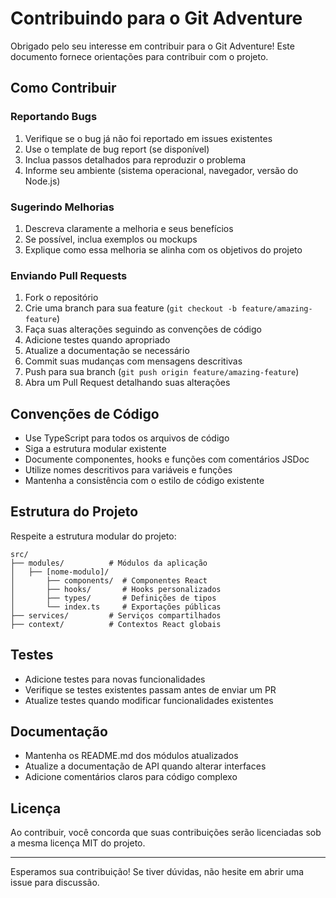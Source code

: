# Contribuindo para o Git Adventure

Obrigado pelo seu interesse em contribuir para o Git Adventure! Este documento fornece orientações para contribuir com o projeto.

## Como Contribuir

### Reportando Bugs

1. Verifique se o bug já não foi reportado em issues existentes
2. Use o template de bug report (se disponível)
3. Inclua passos detalhados para reproduzir o problema
4. Informe seu ambiente (sistema operacional, navegador, versão do Node.js)

### Sugerindo Melhorias

1. Descreva claramente a melhoria e seus benefícios
2. Se possível, inclua exemplos ou mockups
3. Explique como essa melhoria se alinha com os objetivos do projeto

### Enviando Pull Requests

1. Fork o repositório
2. Crie uma branch para sua feature (`git checkout -b feature/amazing-feature`)
3. Faça suas alterações seguindo as convenções de código
4. Adicione testes quando apropriado
5. Atualize a documentação se necessário
6. Commit suas mudanças com mensagens descritivas
7. Push para sua branch (`git push origin feature/amazing-feature`)
8. Abra um Pull Request detalhando suas alterações

## Convenções de Código

- Use TypeScript para todos os arquivos de código
- Siga a estrutura modular existente
- Documente componentes, hooks e funções com comentários JSDoc
- Utilize nomes descritivos para variáveis e funções
- Mantenha a consistência com o estilo de código existente

## Estrutura do Projeto

Respeite a estrutura modular do projeto:

```
src/
├── modules/          # Módulos da aplicação
│   ├── [nome-modulo]/
│       ├── components/  # Componentes React
│       ├── hooks/       # Hooks personalizados
│       ├── types/       # Definições de tipos
│       └── index.ts     # Exportações públicas
├── services/         # Serviços compartilhados
├── context/          # Contextos React globais
```

## Testes

- Adicione testes para novas funcionalidades
- Verifique se testes existentes passam antes de enviar um PR
- Atualize testes quando modificar funcionalidades existentes

## Documentação

- Mantenha os README.md dos módulos atualizados
- Atualize a documentação de API quando alterar interfaces
- Adicione comentários claros para código complexo

## Licença

Ao contribuir, você concorda que suas contribuições serão licenciadas sob a mesma licença MIT do projeto.

---

Esperamos sua contribuição! Se tiver dúvidas, não hesite em abrir uma issue para discussão. 